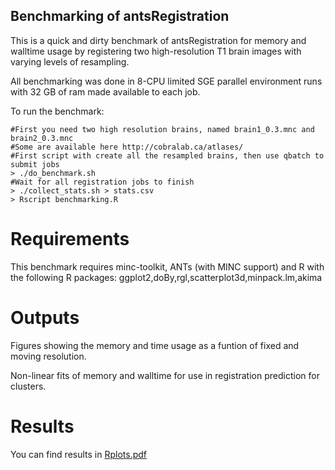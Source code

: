Benchmarking of antsRegistration
--------------------------------

This is a quick and dirty benchmark of antsRegistration for memory and walltime usage
by registering two high-resolution T1 brain images with varying levels of resampling.

All benchmarking was done in 8-CPU limited SGE parallel environment runs with 32 GB
of ram made available to each job.

To run the benchmark:
```
#First you need two high resolution brains, named brain1_0.3.mnc and brain2_0.3.mnc
#Some are available here http://cobralab.ca/atlases/
#First script with create all the resampled brains, then use qbatch to submit jobs
> ./do_benchmark.sh
#Wait for all registration jobs to finish
> ./collect_stats.sh > stats.csv
> Rscript benchmarking.R
```

# Requirements

This benchmark requires minc-toolkit, ANTs (with MINC support) and R with the
following R packages: ggplot2,doBy,rgl,scatterplot3d,minpack.lm,akima

# Outputs

Figures showing the memory and time usage as a funtion of fixed and moving resolution.

Non-linear fits of memory and walltime for use in registration prediction for clusters.

# Results

You can find results in [Rplots.pdf](Rplots.pdf)

